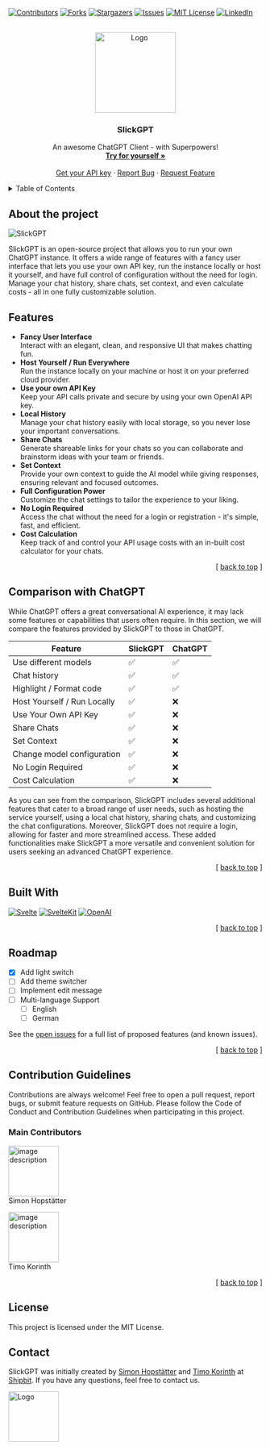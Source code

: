 <a name="readme-top"></a>

[![Contributors][contributors-shield]][contributors-url]
[![Forks][forks-shield]][forks-url]
[![Stargazers][stars-shield]][stars-url]
[![Issues][issues-shield]][issues-url]
[![MIT License][license-shield]][license-url]
[![LinkedIn][linkedin-shield]][linkedin-url]

<!-- PROJECT LOGO -->
<br />
<div align="center">
  <a href="https://slickgpt.vercel.app/">
    <img src="static/logo-slickgpt.svg" alt="Logo" height="160">
  </a>

  <h3 align="center">SlickGPT</h3>

  <p align="center">
    An awesome ChatGPT Client - with Superpowers!
    <br />
    <a href="https://slickgpt.vercel.app/"><strong>Try for yourself »</strong></a>
    <br />
    <br />
    <a href="https://platform.openai.com/account/api-keys">Get your API key</a>
    ·
    <a href="https://github.com/ShipBit/slickgpt/issues">Report Bug</a>
    ·
    <a href="https://github.com/ShipBit/slickgpt/issues">Request Feature</a>
  </p>
</div>

<!-- TABLE OF CONTENTS -->
<details>
  <summary>Table of Contents</summary>
  <ol>
    <li><a href="#about-the-project">About The Project</a></li>
    <li><a href="#features">Features</a></li>
    <li><a href="#comparison-with-chatgpt">Comparison with ChatGPT</a></li>
    <li><a href="#roadmap">Roadmap</a></li>
    <li><a href="#license">License</a></li>
    <li><a href="#contact">Contact</a></li>
  </ol>
</details>

## About the project

![SlickGPT][slickgpt-screenshot]

SlickGPT is an open-source project that allows you to run your own ChatGPT instance. It offers a wide range of features with a fancy user interface that lets you use your own API key, run the instance locally or host it yourself, and have full control of configuration without the need for login. Manage your chat history, share chats, set context, and even calculate costs - all in one fully customizable solution.

## Features

- **Fancy User Interface** <br> Interact with an elegant, clean, and responsive UI that makes chatting fun.
- **Host Yourself / Run Everywhere** <br> Run the instance locally on your machine or host it on your preferred cloud provider.
- **Use your own API Key** <br> Keep your API calls private and secure by using your own OpenAI API key.
- **Local History** <br> Manage your chat history easily with local storage, so you never lose your important conversations.
- **Share Chats** <br> Generate shareable links for your chats so you can collaborate and brainstorm ideas with your team or friends.
- **Set Context** <br> Provide your own context to guide the AI model while giving responses, ensuring relevant and focused outcomes.
- **Full Configuration Power** <br> Customize the chat settings to tailor the experience to your liking.
- **No Login Required** <br> Access the chat without the need for a login or registration - it's simple, fast, and efficient.
- **Cost Calculation** <br> Keep track of and control your API usage costs with an in-built cost calculator for your chats.

<p align="right">[ <a href="#readme-top">back to top</a> ]</p>

## Comparison with ChatGPT

While ChatGPT offers a great conversational AI experience, it may lack some features or capabilities that users often require. In this section, we will compare the features provided by SlickGPT to those in ChatGPT.

| Feature                     | SlickGPT | ChatGPT |
| --------------------------- | -------- | ------- |
| Use different models        | ✅       | ✅      |
| Chat history                | ✅       | ✅      |
| Highlight / Format code     | ✅       | ✅      |
| Host Yourself / Run Locally | ✅       | ❌      |
| Use Your Own API Key        | ✅       | ❌      |
| Share Chats                 | ✅       | ❌      |
| Set Context                 | ✅       | ❌      |
| Change model configuration  | ✅       | ❌      |
| No Login Required           | ✅       | ❌      |
| Cost Calculation            | ✅       | ❌      |

As you can see from the comparison, SlickGPT includes several additional features that cater to a broad range of user needs, such as hosting the service yourself, using a local chat history, sharing chats, and customizing the chat configurations. Moreover, SlickGPT does not require a login, allowing for faster and more streamlined access. These added functionalities make SlickGPT a more versatile and convenient solution for users seeking an advanced ChatGPT experience.

<p align="right">[ <a href="#readme-top">back to top</a> ]</p>

## Built With

[![Svelte][svelte-shield]][svelte-url] [![SvelteKit][sveltekit-shield]][sveltekit-url] [![OpenAI][openai-shield]][openai-url]

<p align="right">[ <a href="#readme-top">back to top</a> ]</p>

<!-- ROADMAP -->

## Roadmap

- [x] Add light switch
- [ ] Add theme switcher
- [ ] Implement edit message
- [ ] Multi-language Support
  - [ ] English
  - [ ] German

See the [open issues](https://github.com/ShipBit/slickgpt/issues) for a full list of proposed features (and known issues).

<p align="right">[ <a href="#readme-top">back to top</a> ]</p>

## Contribution Guidelines

Contributions are always welcome! Feel free to open a pull request, report bugs, or submit feature requests on GitHub. Please follow the Code of Conduct and Contribution Guidelines when participating in this project.

### Main Contributors

<p>
  <img src="https://alqxoepsjp.cloudimg.io/v7/_shipbit_/team/Simon.png?w=128&h=128&func=face&face_margin=30&radius=9999&force_format=webp" alt="image description" height="100">
  <br>
  <span>Simon Hopstätter</span>
</p>
<p>
  <img src="https://alqxoepsjp.cloudimg.io/v7/_shipbit_/team/Timo.png?w=128&h=128&func=face&face_margin=30&radius=9999&force_format=webp" alt="image description" height="100">
  <br>
  <span>Timo Korinth</span>
</p>

<p align="right">[ <a href="#readme-top">back to top</a> ]</p>

## License

This project is licensed under the MIT License.

## Contact

SlickGPT was initially created by [Simon Hopstätter](https://www.shipbit.de/team) and [Timo Korinth](https://www.shipbit.de/team) at [Shipbit](https://www.shipbit.de). If you have any questions, feel free to contact us.

<a href="https://www.shipbit.de">
  <img src="static/shipbit-logo.svg" alt="Logo" height="100">
</a>

<!-- MARKDOWN LINKS & IMAGES -->
<!-- https://www.markdownguide.org/basic-syntax/#reference-style-links -->

[contributors-shield]: https://img.shields.io/github/contributors/ShipBit/slickgpt.svg?style=for-the-badge
[contributors-url]: https://github.com/ShipBit/slickgpt/graphs/contributors
[forks-shield]: https://img.shields.io/github/forks/ShipBit/slickgpt.svg?style=for-the-badge
[forks-url]: https://github.com/ShipBit/slickgpt/network/members
[stars-shield]: https://img.shields.io/github/stars/ShipBit/slickgpt.svg?style=for-the-badge
[stars-url]: https://github.com/ShipBit/slickgpt/stargazers
[issues-shield]: https://img.shields.io/github/issues/ShipBit/slickgpt.svg?style=for-the-badge
[issues-url]: https://github.com/ShipBit/slickgpt/issues
[license-shield]: https://img.shields.io/github/license/ShipBit/slickgpt.svg?style=for-the-badge
[license-url]: https://github.com/ShipBit/slickgpt/blob/master/LICENSE
[linkedin-shield]: https://img.shields.io/badge/-LinkedIn-black.svg?style=for-the-badge&logo=linkedin&colorB=555
[linkedin-url]: https://www.linkedin.com/company/shipbit/
[slickgpt-screenshot]: static/docu/hero-image.png
[svelte-shield]: https://img.shields.io/badge/Svelte-4A4A55?style=for-the-badge&logo=svelte
[svelte-url]: https://svelte.dev/
[sveltekit-shield]: https://img.shields.io/badge/SvelteKit-4A4A55?style=for-the-badge&logo=svelte
[sveltekit-url]: https://kit.svelte.dev/
[openai-shield]: https://img.shields.io/badge/OpenAI-4A4A55?style=for-the-badge&logo=openai
[openai-url]: https://openai.com/
